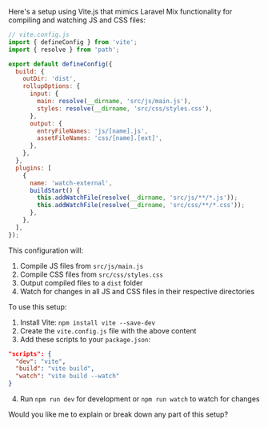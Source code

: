 
Here's a setup using Vite.js that mimics Laravel Mix functionality for compiling and watching JS and CSS files:

```javascript
// vite.config.js
import { defineConfig } from 'vite';
import { resolve } from 'path';

export default defineConfig({
  build: {
    outDir: 'dist',
    rollupOptions: {
      input: {
        main: resolve(__dirname, 'src/js/main.js'),
        styles: resolve(__dirname, 'src/css/styles.css'),
      },
      output: {
        entryFileNames: 'js/[name].js',
        assetFileNames: 'css/[name].[ext]',
      },
    },
  },
  plugins: [
    {
      name: 'watch-external',
      buildStart() {
        this.addWatchFile(resolve(__dirname, 'src/js/**/*.js'));
        this.addWatchFile(resolve(__dirname, 'src/css/**/*.css'));
      },
    },
  ],
});
```

This configuration will:

1. Compile JS files from `src/js/main.js`
2. Compile CSS files from `src/css/styles.css`
3. Output compiled files to a `dist` folder
4. Watch for changes in all JS and CSS files in their respective directories

To use this setup:

1. Install Vite: `npm install vite --save-dev`
2. Create the `vite.config.js` file with the above content
3. Add these scripts to your `package.json`:

```json
"scripts": {
  "dev": "vite",
  "build": "vite build",
  "watch": "vite build --watch"
}
```

4. Run `npm run dev` for development or `npm run watch` to watch for changes

Would you like me to explain or break down any part of this setup?
